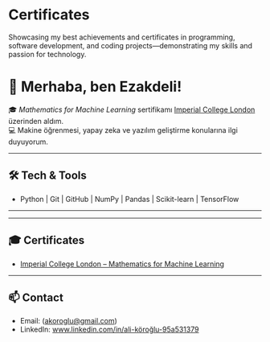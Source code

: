 # Certificates
Showcasing my best achievements and certificates in programming, software development, and coding projects—demonstrating my skills and passion for technology.
# 👋 Merhaba, ben Ezakdeli!

🎓 *Mathematics for Machine Learning* sertifikamı [Imperial College London](https://github.com/Ezakdeli/Certificates) üzerinden aldım.  
💻 Makine öğrenmesi, yapay zeka ve yazılım geliştirme konularına ilgi duyuyorum.  

---

## 🛠️ Tech & Tools
- Python | Git | GitHub | NumPy | Pandas | Scikit-learn | TensorFlow  

--- 

---

## 🎓 Certificates
- [Imperial College London – Mathematics for Machine Learning](https://github.com/Ezakdeli/Certificates)  

---

## 📫 Contact
- Email: (akoroglu@gmail.com)
- LinkedIn: www.linkedin.com/in/ali-köroğlu-95a531379

